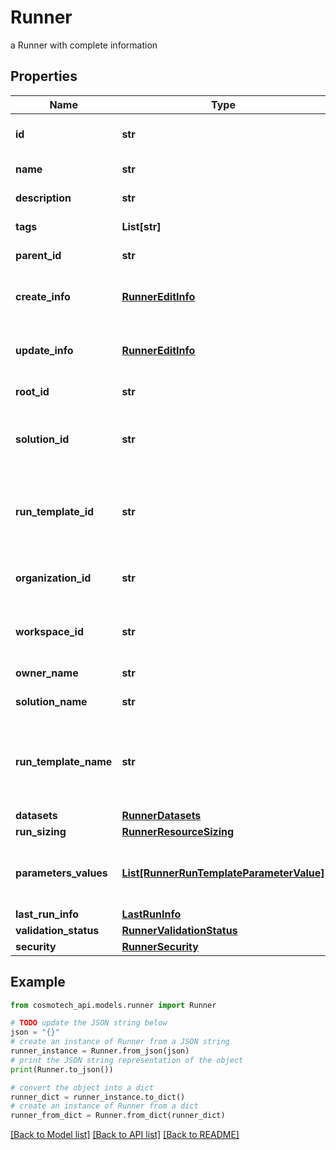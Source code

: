 # Runner

a Runner with complete information

## Properties

Name | Type | Description | Notes
------------ | ------------- | ------------- | -------------
**id** | **str** | the Runner unique identifier | [readonly] 
**name** | **str** | the Runner name | 
**description** | **str** | the Runner description | [optional] 
**tags** | **List[str]** | the list of tags | [optional] 
**parent_id** | **str** | the Runner parent id | [optional] 
**create_info** | [**RunnerEditInfo**](RunnerEditInfo.md) | The details of the Runner creation | 
**update_info** | [**RunnerEditInfo**](RunnerEditInfo.md) | The details of the Runner last update | 
**root_id** | **str** | the runner root id | [optional] [readonly] 
**solution_id** | **str** | the Solution Id associated with this Runner | [readonly] 
**run_template_id** | **str** | the Solution Run Template Id associated with this Runner | 
**organization_id** | **str** | the associated Organization Id | [readonly] 
**workspace_id** | **str** | the associated Workspace Id | [readonly] 
**owner_name** | **str** | the name of the owner | [readonly] 
**solution_name** | **str** | the Solution name | [optional] [readonly] 
**run_template_name** | **str** | the Solution Run Template name associated with this Runner | [optional] [readonly] 
**datasets** | [**RunnerDatasets**](RunnerDatasets.md) |  | 
**run_sizing** | [**RunnerResourceSizing**](RunnerResourceSizing.md) |  | [optional] 
**parameters_values** | [**List[RunnerRunTemplateParameterValue]**](RunnerRunTemplateParameterValue.md) | the list of Solution Run Template parameters values | 
**last_run_info** | [**LastRunInfo**](LastRunInfo.md) |  | 
**validation_status** | [**RunnerValidationStatus**](RunnerValidationStatus.md) |  | 
**security** | [**RunnerSecurity**](RunnerSecurity.md) |  | 

## Example

```python
from cosmotech_api.models.runner import Runner

# TODO update the JSON string below
json = "{}"
# create an instance of Runner from a JSON string
runner_instance = Runner.from_json(json)
# print the JSON string representation of the object
print(Runner.to_json())

# convert the object into a dict
runner_dict = runner_instance.to_dict()
# create an instance of Runner from a dict
runner_from_dict = Runner.from_dict(runner_dict)
```
[[Back to Model list]](../README.md#documentation-for-models) [[Back to API list]](../README.md#documentation-for-api-endpoints) [[Back to README]](../README.md)


